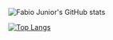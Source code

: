 ![Fabio Junior's GitHub stats](https://github-readme-stats.vercel.app/api?username=fabioo-junioor&show_icons=true&theme=gotham&show_icons=true)

[![Top Langs](https://github-readme-stats.vercel.app/api/top-langs/?username=fabioo-junioor&layout=compact)](https://github.com/anuraghazra/github-readme-stats)
